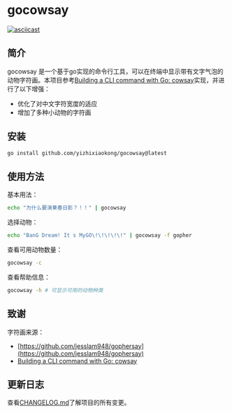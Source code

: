 # gocowsay

[![asciicast](https://asciinema.org/a/8Ys75reg1PUkGEoc1PQXYtPcr.svg)](https://asciinema.org/a/8Ys75reg1PUkGEoc1PQXYtPcr)

## 简介

gocowsay 是一个基于go实现的命令行工具，可以在终端中显示带有文字气泡的动物字符画。本项目参考[Building a CLI command with Go: cowsay](https://flaviocopes.com/go-tutorial-cowsay/)实现，并进行了以下增强：

- 优化了对中文字符宽度的适应
- 增加了多种小动物的字符画

## 安装

```bash
go install github.com/yizhixiaokong/gocowsay@latest
```

## 使用方法

基本用法：
```bash
echo "为什么要演奏春日影？！！" | gocowsay
```

选择动物：
```bash
echo "BanG Dream! It s MyGO\!\!\!\!\!" | gocowsay -f gopher
```

查看可用动物数量：
```bash
gocowsay -c
```

查看帮助信息：
```bash
gocowsay -h # 可显示可用的动物种类
```

## 致谢

字符画来源：

- [https://github.com/jesslam948/gophersay](https://github.com/jesslam948/gophersay)
- [Building a CLI command with Go: cowsay](https://flaviocopes.com/go-tutorial-cowsay/)

## 更新日志

查看[CHANGELOG.md](./CHANGELOG.md)了解项目的所有变更。